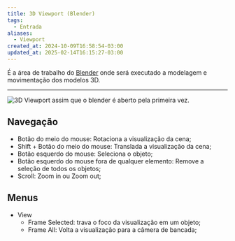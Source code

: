 ```yaml
---
title: 3D Viewport (Blender)
tags:
  - Entrada
aliases:
  - Viewport
created_at: 2024-10-09T16:58:54-03:00
updated_at: 2025-02-14T16:15:27-03:00
---
```


É a área de trabalho do [Blender](../../../07/26/entrada/Blender.md) onde será executado a modelagem e movimentação dos modelos 3D.

---

![3D Viewport assim que o blender é aberto pela primeira vez.](Blender_3D_Viewport.png)

## Navegação

- Botão do meio do mouse: Rotaciona a visualização da cena;
- Shift + Botão do meio do mouse: Translada a visualização da cena;
- Botão esquerdo do mouse: Seleciona o objeto;
- Botão esquerdo do mouse fora de qualquer elemento: Remove a seleção de todos os objetos;
- Scroll: Zoom in ou Zoom out;

## Menus

- View
	- Frame Selected: trava o foco da visualização em um objeto;
	- Frame All: Volta a visualização para a câmera de bancada;
